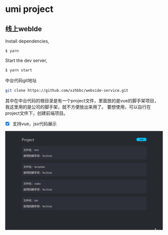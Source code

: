 # umi project

## 线上webIde

Install dependencies,

```bash
$ yarn
```

Start the dev server,

```bash
$ yarn start
```
中台代码git地址
```bash
git clone https://github.com/xzhbbc/webside-service.git
```
其中在中台代码的根目录是有一个project文件，里面放的是vue的脚手架项目，我这里用的是公司的脚手架，就不方便放出来用了。
要想使用，可以自行在project文件下，创建前端项目。

- [x] 支持vue，jsx代码展示

![avatar](./demo.gif)
